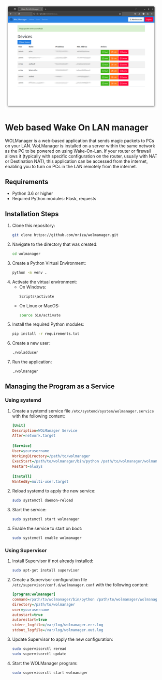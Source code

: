 ![Wake On LAN manager](screenshoots/devices.png)

# Web based Wake On LAN manager

WOLManager is a web-based application that sends magic packets to PCs on your LAN. WoLManager is installed on a server within the same network as the PC to be powered on using Wake-On-Lan. If your router or firewall allows it (typically with specific configuration on the router, usually with NAT or Destination NAT), this application can be accessed from the internet, enabling you to turn on PCs in the LAN remotely from the internet.

## Requirements

- Python 3.6 or higher
- Required Python modules: Flask, requests

## Installation Steps

1. Clone this repository:
   ```sh
   git clone https://github.com/mriza/wolmanager.git
   ```
2. Navigate to the directory that was created:
   ```sh
   cd wolmanager
   ```
3. Create a Python Virtual Environment:
   ```sh
   python -m venv .
   ```
4. Activate the virtual environment:
   - On Windows:
     ```sh
     Scripts\activate
     ```
   - On Linux or MacOS:
     ```sh
     source bin/activate
     ```
5. Install the required Python modules:
   ```sh
   pip install -r requirements.txt
   ```
6. Create a new user:
   ```sh
   ./woladduser
   ```
7. Run the application:
   ```sh
   ./wolmanager
   ```

## Managing the Program as a Service

### Using systemd

1. Create a systemd service file `/etc/systemd/system/wolmanager.service` with the following content:
   ```ini
   [Unit]
   Description=WOLManager Service
   After=network.target

   [Service]
   User=yourusername
   WorkingDirectory=/path/to/wolmanager
   ExecStart=/path/to/wolmanager/bin/python /path/to/wolmanager/wolmanager.py
   Restart=always

   [Install]
   WantedBy=multi-user.target
   ```
2. Reload systemd to apply the new service:
   ```sh
   sudo systemctl daemon-reload
   ```
3. Start the service:
   ```sh
   sudo systemctl start wolmanager
   ```
4. Enable the service to start on boot:
   ```sh
   sudo systemctl enable wolmanager
   ```

### Using Supervisor

1. Install Supervisor if not already installed:
   ```sh
   sudo apt-get install supervisor
   ```
2. Create a Supervisor configuration file `/etc/supervisor/conf.d/wolmanager.conf` with the following content:
   ```ini
   [program:wolmanager]
   command=/path/to/wolmanager/bin/python /path/to/wolmanager/wolmanager.py
   directory=/path/to/wolmanager
   user=yourusername
   autostart=true
   autorestart=true
   stderr_logfile=/var/log/wolmanager.err.log
   stdout_logfile=/var/log/wolmanager.out.log
   ```
3. Update Supervisor to apply the new configuration:
   ```sh
   sudo supervisorctl reread
   sudo supervisorctl update
   ```
4. Start the WOLManager program:
   ```sh
   sudo supervisorctl start wolmanager
   ```